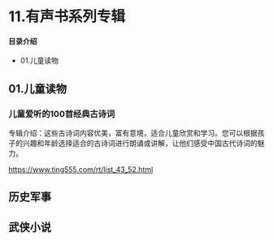# 11.有声书系列专辑
#### 目录介绍
- 01.儿童读物




## 01.儿童读物

### 儿童爱听的100首经典古诗词

专辑介绍：这些古诗词内容优美，富有意境，适合儿童欣赏和学习。您可以根据孩子的兴趣和年龄选择适合的古诗词进行朗诵或讲解，让他们感受中国古代诗词的魅力。



https://www.ting555.com/rt/list_43_52.html

## 历史军事


## 武侠小说



